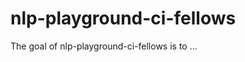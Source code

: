 
# nlp-playground-ci-fellows

<!-- badges: start -->
<!-- badges: end -->

The goal of nlp-playground-ci-fellows is to ...


